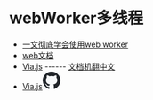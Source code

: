 # webWorker多线程

- [一文彻底学会使用web worker](https://juejin.cn/post/7139718200177983524)
- [web文档](https://developer.mozilla.org/en-US/docs/Web/API/Web_Workers_API/Functions_and_classes_available_to_workers)
- [Via.js](https://ashleyscirra.github.io/via.js/) ------ [文档机翻中文](./doc/via-zhCN.html)
- [Via.js![icon-github.png](img/icon-github.png)](https://github.com/AshleyScirra/via.js/blob/master/README.md)
